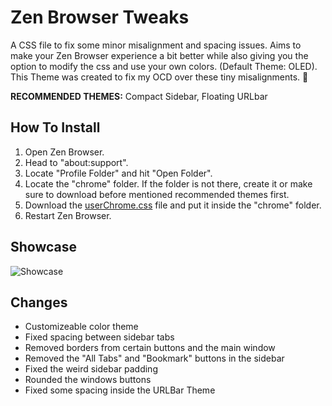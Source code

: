 # Zen Browser Tweaks
A CSS file to fix some minor misalignment and spacing issues. Aims to make your Zen Browser experience a bit better while also giving you the option to modify the css and use your own colors. (Default Theme: OLED).
This Theme was created to fix my OCD over these tiny misalignments. 🗿

**RECOMMENDED THEMES:** Compact Sidebar, Floating URLbar

## How To Install
1. Open Zen Browser.
2. Head to "about:support".
3. Locate "Profile Folder" and hit "Open Folder".
4. Locate the "chrome" folder. If the folder is not there, create it or make sure to download before mentioned recommended themes first.
5. Download the [userChrome.css](./userChrome.css) file and put it inside the "chrome" folder.
6. Restart Zen Browser.

## Showcase
![Showcase](https://github.com/user-attachments/assets/2a1d40c5-f691-40ed-9af3-4130dedc91b5)

## Changes
- Customizeable color theme
- Fixed spacing between sidebar tabs
- Removed borders from certain buttons and the main window
- Removed the "All Tabs" and "Bookmark" buttons in the sidebar
- Fixed the weird sidebar padding
- Rounded the windows buttons
- Fixed some spacing inside the URLBar Theme
